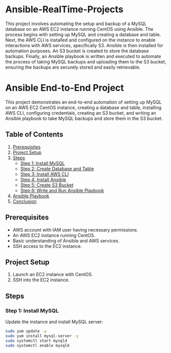 # Ansible-RealTime-Projects

This project involves automating the setup and backup of a MySQL database on an AWS EC2 instance running CentOS using Ansible. The process begins with setting up MySQL and creating a database and table. Next, the AWS CLI is installed and configured on the instance to enable interactions with AWS services, specifically S3. Ansible is then installed for automation purposes. An S3 bucket is created to store the database backups. Finally, an Ansible playbook is written and executed to automate the process of taking MySQL backups and uploading them to the S3 bucket, ensuring the backups are securely stored and easily retrievable.


# Ansible End-to-End Project

This project demonstrates an end-to-end automation of setting up MySQL on an AWS EC2 CentOS instance, creating a database and table, installing AWS CLI, configuring credentials, creating an S3 bucket, and writing an Ansible playbook to take MySQL backups and store them in the S3 bucket.

## Table of Contents

1. [Prerequisites](#prerequisites)
2. [Project Setup](#project-setup)
3. [Steps](#steps)
    - [Step 1: Install MySQL](#step-1-install-mysql)
    - [Step 2: Create Database and Table](#step-2-create-database-and-table)
    - [Step 3: Install AWS CLI](#step-3-install-aws-cli)
    - [Step 4: Install Ansible](#step-4-install-ansible)
    - [Step 5: Create S3 Bucket](#step-5-create-s3-bucket)
    - [Step 6: Write and Run Ansible Playbook](#step-6-write-and-run-ansible-playbook)
4. [Ansible Playbook](#ansible-playbook)
5. [Conclusion](#conclusion)

## Prerequisites

- AWS account with IAM user having necessary permissions.
- An AWS EC2 instance running CentOS.
- Basic understanding of Ansible and AWS services.
- SSH access to the EC2 instance.

## Project Setup

1. Launch an EC2 instance with CentOS.
2. SSH into the EC2 instance.

## Steps

### Step 1: Install MySQL

Update the instance and install MySQL server:

```bash
sudo yum update -y
sudo yum install mysql-server -y
sudo systemctl start mysqld
sudo systemctl enable mysqld

